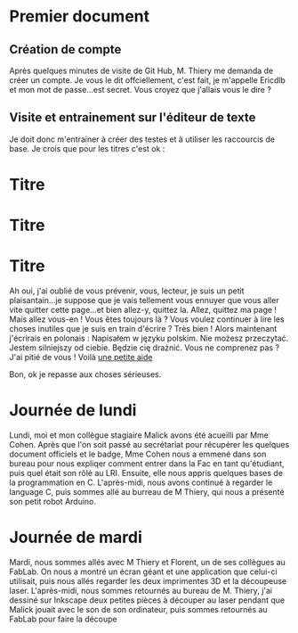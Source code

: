 # Premier document

## Création de compte

Après quelques minutes de visite de Git Hub, M. Thiery me demanda de créer un compte. Je vous le dit offciellement, c'est fait, je m'appelle Ericdlb et mon mot de passe...est secret. Vous croyez que j'allais vous le dire ?

## Visite et entrainement sur l'éditeur de texte

Je doit donc m'entrainer à créer des testes et à utiliser les raccourcis de base. Je crois que pour les titres c'est ok :

# Titre

# Titre

# Titre

Ah oui, j'ai oublié de vous prévenir, vous, lecteur, je suis un petit plaisantain...je suppose que je vais tellement vous ennuyer que vous aller vite quitter cette page...et bien allez-y, quittez la.
Allez, quittez ma page !
Mais allez vous-en !
Vous êtes toujours là ? Vous voulez continuer à lire les choses inutiles que je suis en train d'écrire ? Très bien ! Alors maintenant j'écrirais en polonais :
Napisałem w języku polskim. Nie możesz przeczytać. Jestem silniejszy od ciebie. Będzie cię drażnić.
Vous ne comprenez pas ? J'ai pitié de vous ! Voilà [une petite aide](https://translate.google.fr/?hl=fr)

Bon, ok je repasse aux choses sérieuses.

# Journée de lundi

Lundi, moi et mon collègue stagiaire Malick avons été acueilli par Mme Cohen. Après que l'on soit passé au secrétariat pour récupérer les quelques document officiels et le badge, Mme Cohen nous a emmené dans son bureau pour nous expliqer comment entrer dans la Fac en tant qu'étudiant, puis quel était son rôlé au LRI. Ensuite, elle nous appris quelques bases de la programmation en C. L'après-midi, nous avons continué à regarder le language C, puis sommes allé au burreau de M Thiery, qui nous a présenté son petit robot Arduino.

# Journée de mardi

Mardi, nous sommes allés avec M Thiery et Florent, un de ses collègues au FabLab. On nous a montré un écran géant et une application que celui-ci utilisait, puis nous allés regarder les deux imprimentes 3D et la découpeuse laser. L'après-midi, nous sommes retournés au bureau de M. Thiery, j'ai dessiné sur Inkscape deux petites pièces à découper au laser pendant que Malick jouait avec le son de son ordinateur, puis sommes retournés au FabLab pour faire la découpe
